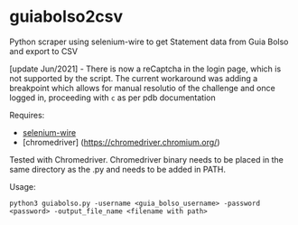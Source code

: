 # guiabolso2csv
Python scraper using selenium-wire to get Statement data from Guia Bolso and export to CSV

[update Jun/2021] - There is now a reCaptcha in the login page, which is not supported by the script. The current workaround was adding a breakpoint which allows for manual resolutio of the challenge and once logged in, proceeding with ```c``` as per pdb documentation


Requires:
- [selenium-wire](https://pypi.org/project/selenium-wire/)
- [chromedriver] (https://chromedriver.chromium.org/)

Tested with Chromedriver.
Chromedriver binary needs to be placed in the same directory as the .py and needs to be added in PATH.

Usage:
```
python3 guiabolso.py -username <guia_bolso_username> -password <password> -output_file_name <filename with path>
```
